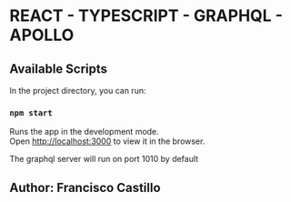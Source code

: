 # REACT - TYPESCRIPT - GRAPHQL - APOLLO

## Available Scripts

In the project directory, you can run:

### `npm start`

Runs the app in the development mode.\
Open [http://localhost:3000](http://localhost:3000) to view it in the browser.

The graphql server will run on port 1010 by default

## Author: Francisco Castillo
